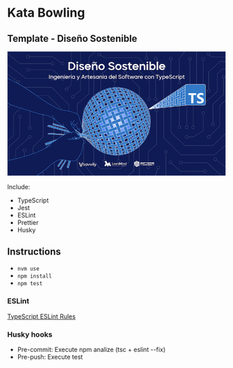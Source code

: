 # Kata Bowling
## Template - Diseño Sostenible
![Diseño Sostenible](coverds.png)

Include:
* TypeScript
* Jest
* ESLint
* Prettier
* Husky

## Instructions
* `nvm use`
* `npm install`
* `npm test`

### ESLint
[TypeScript ESLint Rules](https://github.com/typescript-eslint/typescript-eslint/tree/master/packages/eslint-plugin)

### Husky hooks
* Pre-commit: Execute npm analize (tsc + eslint --fix)
* Pre-push: Execute test
